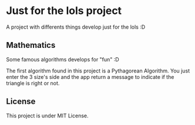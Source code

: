 # Just for the lols project

A project with differents things develop just for the lols :D

## Mathematics 

Some famous algorithms develops for "fun" :D

The first algorithm found in this project is a Pythagorean Algorithm.
You just enter the 3 size's side and the app return a message to indicate if the triangle is right or not.

## License

This project is under MIT License.